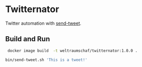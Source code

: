 # Twitternator

Twitter automation with [send-tweet](https://npm.taobao.org/package/send-tweet).

## Build and Run

```bash
 docker image build  -t weltraumschaf/twitternator:1.0.0 .
 ```
 
 ```bash
 bin/send-tweet.sh 'This is a tweet!'
 ```
 